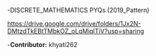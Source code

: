 -DISCRETE_MATHEMATICS PYQs (2019_Pattern)

https://drive.google.com/drive/folders/1Jx2N-DMtzdTkEBtTMbkOZ_oLqMiqITiV?usp=sharing

-**Contributor:** khyati262
